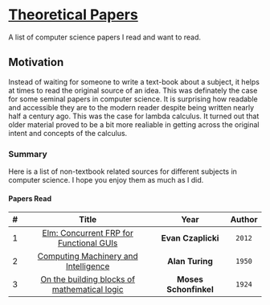 # [Theoretical Papers](https://github.com/sguzman/PapersRead)
A list of computer science papers I read and want to read.
## Motivation
Instead of waiting for someone to write a text-book about a subject, it helps at times to read the original source of an idea. This was definately the case for some seminal papers in computer science. It is surprising how readable and accessible they are to the modern reader despite being written nearly half a century ago. This was the case for lambda calculus. It turned out that older material proved to be a bit more realiable in getting across the original intent and concepts of the calculus.

### Summary
Here is a list of non-textbook related sources for different subjects in computer science. I hope you enjoy them as much as I did.

#### Papers Read
| # | Title | Year | Author |
|:-:|:-----:|:-------:|:---------:|
|1|[Elm: Concurrent FRP for Functional GUIs](http://elm-lang.org/assets/papers/concurrent-frp.pdf)|**Evan Czaplicki**|`2012`|
|2|[Computing Machinery and Intelligence](http://www.turingarchive.org/browse.php/B/9)|**Alan Turing**|`1950`|
|3|[On the building blocks of mathematical logic](https://courses.engr.illinois.edu/cs522/sp2016/OnTheBuildingBlocksOfMathematicalLogic.pdf)|**Moses Schonfinkel**|`1924`|
